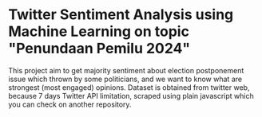 # Twitter Sentiment Analysis using Machine Learning on topic "Penundaan Pemilu 2024"

This project aim to get majority sentiment about election postponement issue which thrown by some politicians, and we want to know what are strongest (most engaged) opinions.
Dataset is obtained from twitter web, because 7 days Twitter API limitation, scraped using plain javascript which you can check on another repository.
